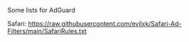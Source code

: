 Some lists for AdGuard

Safari: 
https://raw.githubusercontent.com/evilxk/Safari-Ad-Filters/main/SafariRules.txt
